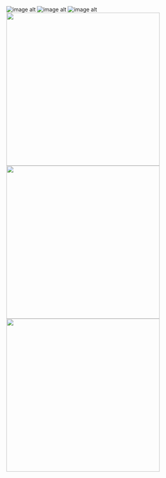 

![image alt](https://github.com/dumanYusuf/BreakingNews/blob/master/news1.png?raw=true)
![image alt](https://github.com/dumanYusuf/BreakingNews/blob/master/news2.png?raw=true)
![image alt](https://github.com/dumanYusuf/BreakingNews/blob/master/news3.png?raw=true)
<img src="https://github.com/dumanYusuf/BreakingNews/blob/master/news1.png?raw=true" width="400" />
<br>
<img src="https://github.com/dumanYusuf/BreakingNews/blob/master/news2.png?raw=true" width="400" />
<br>
<img src="https://github.com/dumanYusuf/BreakingNews/blob/master/news3.png?raw=true" width="400" />



